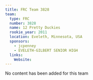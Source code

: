 ```yaml
---
title: FRC Team 3828
team:
  type: FRC
  number: 3828
  name: 12 Pretty Duckies
  rookie_year: 2011
  location: Eveleth, Minnesota, USA
  sponsors:
    - jcpenney
    - EVELETH-GILBERT SENIOR HIGH
  links:
    Website: 
---
```

No content has been added for this team